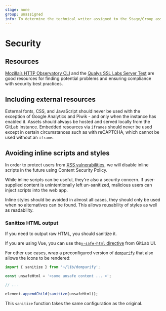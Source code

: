 ```yaml
---
stage: none
group: unassigned
info: To determine the technical writer assigned to the Stage/Group associated with this page, see https://about.gitlab.com/handbook/engineering/ux/technical-writing/#assignments
---
```


# Security

## Resources

[Mozilla’s HTTP Observatory CLI](https://github.com/mozilla/http-observatory-cli) and the
[Qualys SSL Labs Server Test](https://www.ssllabs.com/ssltest/analyze.html) are good resources for finding
potential problems and ensuring compliance with security best practices.

<!-- Uncomment these sections when CSP/SRI are implemented.
### Content Security Policy (CSP)

Content Security Policy is a web standard that intends to mitigate certain
forms of Cross-Site Scripting (XSS) as well as data injection.

Content Security Policy rules should be taken into consideration when
implementing new features, especially those that may rely on connection with
external services.

GitLab's CSP is used for the following:

- Blocking plugins like Flash and Silverlight from running at all on our pages.
- Blocking the use of scripts and stylesheets downloaded from external sources.
- Upgrading `http` requests to `https` when possible.
- Preventing `iframe` elements from loading in most contexts.

Some exceptions include:

- Scripts from Google Analytics and Piwik if either is enabled.
- Connecting with GitHub, Bitbucket, GitLab.com, etc. to allow project importing.
- Connecting with Google, Twitter, GitHub, etc. to allow OAuth authentication.

We use [the Secure Headers gem](https://github.com/twitter/secureheaders) to enable Content
Security Policy headers in the GitLab Rails app.

Some resources on implementing Content Security Policy:

- [MDN Article on CSP](https://developer.mozilla.org/en-US/docs/Web/Security/CSP)
- [GitHub’s CSP Journey on the GitHub Engineering Blog](http://githubengineering.com/githubs-csp-journey/)
- The Dropbox Engineering Blog's series on CSP: [1](https://blogs.dropbox.com/tech/2015/09/on-csp-reporting-and-filtering/), [2](https://blogs.dropbox.com/tech/2015/09/unsafe-inline-and-nonce-deployment/), [3](https://blogs.dropbox.com/tech/2015/09/csp-the-unexpected-eval/), [4](https://blogs.dropbox.com/tech/2015/09/csp-third-party-integrations-and-privilege-separation/)

### Subresource Integrity (SRI)

Subresource Integrity prevents malicious assets from being provided by a CDN by
guaranteeing that the asset downloaded is identical to the asset the server
is expecting.

The Rails app generates a unique hash of the asset, which is used as the
asset's `integrity` attribute. The browser generates the hash of the asset
on-load and will reject the asset if the hashes do not match.

All CSS and JavaScript assets should use Subresource Integrity.

Some resources on implementing Subresource Integrity:

- [MDN Article on SRI](https://developer.mozilla.org/en-us/docs/web/security/subresource_integrity)
- [Subresource Integrity on the GitHub Engineering Blog](http://githubengineering.com/subresource-integrity/)

-->

## Including external resources

External fonts, CSS, and JavaScript should never be used with the exception of
Google Analytics and Piwik - and only when the instance has enabled it. Assets
should always be hosted and served locally from the GitLab instance. Embedded
resources via `iframes` should never be used except in certain circumstances
such as with reCAPTCHA, which cannot be used without an `iframe`.

## Avoiding inline scripts and styles

In order to protect users from [XSS vulnerabilities](https://en.wikipedia.org/wiki/Cross-site_scripting), we will disable
inline scripts in the future using Content Security Policy.

While inline scripts can be useful, they're also a security concern. If
user-supplied content is unintentionally left un-sanitized, malicious users can
inject scripts into the web app.

Inline styles should be avoided in almost all cases, they should only be used
when no alternatives can be found. This allows reusability of styles as well as
readability.

### Sanitize HTML output

If you need to output raw HTML, you should sanitize it.

If you are using Vue, you can use the[`v-safe-html` directive](https://gitlab-org.gitlab.io/gitlab-ui/?path=/story/directives-safe-html-directive--default) from GitLab UI.

For other use cases, wrap a preconfigured version of [`dompurify`](https://www.npmjs.com/package/dompurify)
that also allows the icons to be rendered:

```javascript
import { sanitize } from '~/lib/dompurify';

const unsafeHtml = '<some unsafe content ... >';

// ...

element.appendChild(sanitize(unsafeHtml));
```

This `sanitize` function takes the same configuration as the
original.
